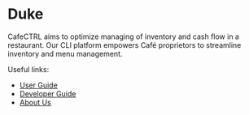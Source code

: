 # Duke

CafeCTRL aims to optimize managing of inventory and cash flow in a restaurant. Our CLI platform empowers Café proprietors to streamline inventory and menu management.

Useful links:
* [User Guide](UserGuide.md)
* [Developer Guide](DeveloperGuide.md)
* [About Us](AboutUs.md)
